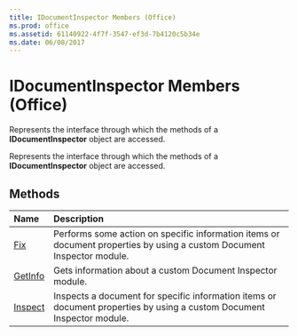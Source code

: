 ```yaml
---
title: IDocumentInspector Members (Office)
ms.prod: office
ms.assetid: 61140922-4f7f-3547-ef3d-7b4120c5b34e
ms.date: 06/08/2017
---
```



# IDocumentInspector Members (Office)
Represents the interface through which the methods of a  **IDocumentInspector** object are accessed.

Represents the interface through which the methods of a  **IDocumentInspector** object are accessed.


## Methods



|**Name**|**Description**|
|:-----|:-----|
|[Fix](idocumentinspector-fix-method-office.md)|Performs some action on specific information items or document properties by using a custom Document Inspector module.|
|[GetInfo](idocumentinspector-getinfo-method-office.md)|Gets information about a custom Document Inspector module.|
|[Inspect](idocumentinspector-inspect-method-office.md)|Inspects a document for specific information items or document properties by using a custom Document Inspector module.|

